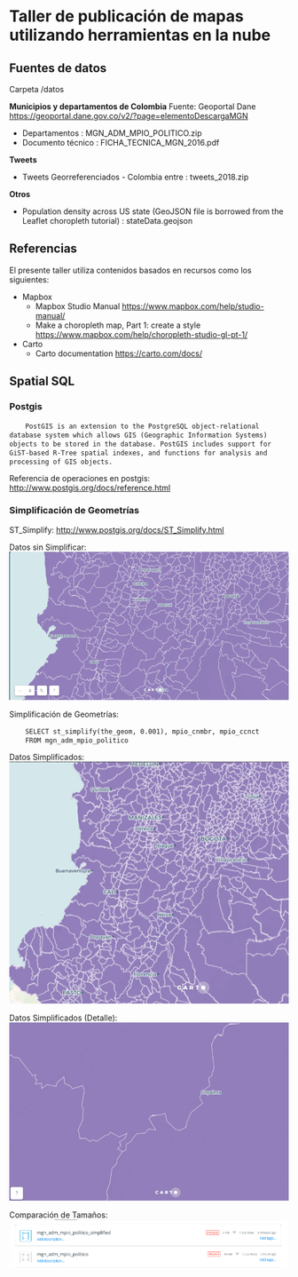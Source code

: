 # Taller de publicación de mapas utilizando herramientas en la nube

## Fuentes de datos

Carpeta /datos

**Municipios y departamentos de Colombia**
Fuente:  Geoportal Dane https://geoportal.dane.gov.co/v2/?page=elementoDescargaMGN
* Departamentos : MGN_ADM_MPIO_POLITICO.zip
* Documento técnico : FICHA_TECNICA_MGN_2016.pdf

**Tweets**
* Tweets Georreferenciados - Colombia entre :   tweets_2018.zip

**Otros**
* Population density across US state (GeoJSON file is borrowed from the Leaflet choropleth tutorial) : stateData.geojson


## Referencias

El presente taller utiliza contenidos basados en recursos como los siguientes:
* Mapbox
	* Mapbox Studio Manual https://www.mapbox.com/help/studio-manual/
	* Make a choropleth map, Part 1: create a style  https://www.mapbox.com/help/choropleth-studio-gl-pt-1/
* Carto
	* Carto documentation https://carto.com/docs/


## Spatial SQL

### Postgis

		PostGIS is an extension to the PostgreSQL object-relational database system which allows GIS (Geographic Information Systems) objects to be stored in the database. PostGIS includes support for GiST-based R-Tree spatial indexes, and functions for analysis and processing of GIS objects.

Referencia de operaciones en postgis:
http://www.postgis.org/docs/reference.html




### Simplificación de Geometrías

ST_Simplify:  http://www.postgis.org/docs/ST_Simplify.html  

Datos sin Simplificar:
![municipios](/images/municipios_original.png)

Simplificación de Geometrías:

		SELECT st_simplify(the_geom, 0.001), mpio_cnmbr, mpio_ccnct
		FROM mgn_adm_mpio_politico

Datos Simplificados:
![municipios](/images/municipios_simplicada.png)

Datos Simplificados (Detalle):
![municipios](/images/municipios_simplificada_Detalle.png)

Comparación de Tamaños:
![municipios](/images/municipios_comparacion.png)
